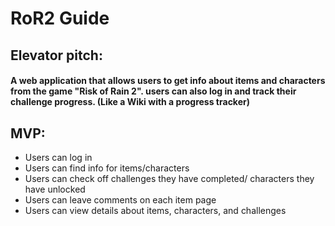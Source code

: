 # RoR2 Guide

## Elevator pitch: 
#### A web application that allows users to get info about items and characters from the game "Risk of Rain 2". users can also log in and track their challenge progress. (Like a Wiki with a progress tracker)

## MVP:
* Users can log in
* Users can find info for items/characters
* Users can check off challenges they have completed/ characters they have unlocked
* Users can leave comments on each item page
* Users can view details about items, characters, and challenges
